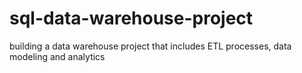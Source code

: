 # sql-data-warehouse-project
building a data warehouse project that includes ETL processes, data modeling and analytics
